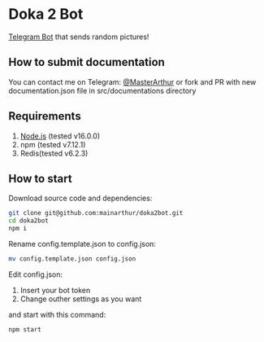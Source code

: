 # Doka 2 Bot

[Telegram Bot](https://t.me/Doka2Bot) that sends random pictures!

## How to submit documentation

You can contact me on Telegram: [@MasterArthur](https://t.me/MasterArthur) or fork and PR with new documentation.json file in src/documentations directory

## Requirements

1.  [Node.js](https://nodejs.org/en/download/) (tested v16.0.0)
2.  npm (tested v7.12.1)
3.  Redis(tested v6.2.3)

## How to start

Download source code and dependencies:

```bash
git clone git@github.com:mainarthur/doka2bot.git
cd doka2bot
npm i
```

Rename config.template.json to config.json:

```bash
mv config.template.json config.json
```

Edit config.json:

1. Insert your bot token
2. Change outher settings as you want

and start with this command:

```bash
npm start
```
